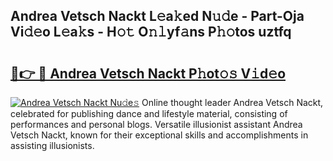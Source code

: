 ## Andrea Vetsch Nackt L𝚎a𝚔ed N𝚞𝚍e - Part-Oja Vi𝚍𝚎o L𝚎a𝚔s - H𝚘𝚝 O𝚗𝚕yf𝚊ns P𝚑𝚘tos uztfq

# <h2><a href="http://kf77dqd.oniu.top/?m=Andrea+Vetsch+Nackt">🔗👉 🔴 Andrea Vetsch Nackt P𝚑ot𝚘𝚜 V𝚒d𝚎o</a></h2>

[![Andrea Vetsch Nackt Nu𝚍e𝚜](https://i.imgur.com/0qMVB7G.gif)](http://kf77dqd.oniu.top/?m=Andrea+Vetsch+Nackt)
Online thought leader Andrea Vetsch Nackt, celebrated for publishing dance and lifestyle material, consisting of performances and personal blogs. Versatile illusionist assistant Andrea Vetsch Nackt, known for their exceptional skills and accomplishments in assisting illusionists.  
